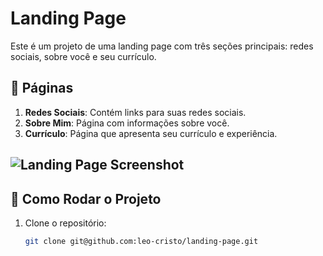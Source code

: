 # Landing Page

Este é um projeto de uma landing page com três seções principais: redes sociais, sobre você e seu currículo.

## 🔗 Páginas

1. **Redes Sociais**: Contém links para suas redes sociais.
2. **Sobre Mim**: Página com informações sobre você.
3. **Currículo**: Página que apresenta seu currículo e experiência.

## ![Landing Page Screenshot](./assets/imagem2.jpg)

## 🚀 Como Rodar o Projeto

1. Clone o repositório:
   ```bash
   git clone git@github.com:leo-cristo/landing-page.git
